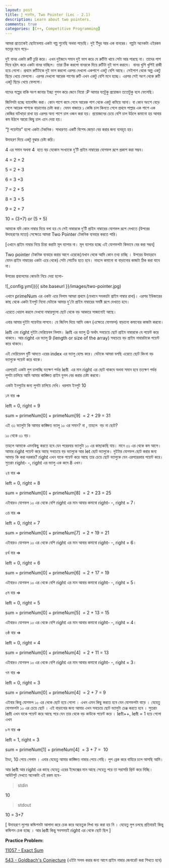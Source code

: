 ```yaml
---
layout: post
title: টু পয়েন্টার, Two Pointer (Lec - 2.1)
description: Learn about two pointers.
comments: true
categories: [C++, Competitive Programming]
---
```

আমরা প্রত্যেকেই ছোটবেলায় একটা গল্প শুনেছি অথবা পড়েছি। দুই ইঁদুর আর এক বানরের। গল্পটা অনেকটা এইরকম যতদূর মনে পড়ে-

দুই বানর একটা রুটি চুরি করে। এখন দুইজনে সমান দুই ভাগ করে যে রুটিটা খাবে সেটা আর পারছে না। তাদের পাশ দিয়ে হঠাৎ করে একটা বানর যাচ্ছিল। তারা ঠিক করলো বানরকে দিয়ে রুটিটা দুই ভাগ করাবে।  বানর খুশি খুশিই রাজী হয়ে গেলো। প্রথমে রুটিটাকে দুই ভাগ করলো এরপর দেখলো একপাশে একটু বেশি আছে। সেইপাশ থেকে অল্প একটু ছিড়ে খেয়ে ফেললো। এরপর দেখলো আরেক পাশের রুটি এখন একটু বেশি মনে হচ্ছে। এরপর সেই অংশ থেকে রুটি একটু ছিড়ে খেয়ে ফেললো।

যাদের গল্পের বাকি অংশ জানার ইচ্ছা গুগল করে জেনে নিয়ো :P আমার যতটুকু প্রয়োজন ততোটুকু বলে ফেলেছি।

জিনিসটা হচ্ছে ব্যালেন্সিং করা। কোন পাশে কমে গেলে আরেক পাশ থেকে একটু কমিয়ে আনা। বা কোন অংশে বেড়ে গেলে আরেক পাশকে বাড়ানোর চেষ্টা করা। যেমন বাজারে ১ কেজি চাল কিনতে গেলে প্রথমে পাল্লার এক পাশে এক কেজির বাটখাড়া রাখা হয় এরপর অন্য পাশে চাল ওজন করা হয়। প্রয়োজনের চেয়ে বেশি চাল উঠলে কমানো হয় আবার কম উঠলে আরো কিছু চাল এনে দেয়া হয়।

“টু পয়েন্টার” হলো একটা টেকনিক। সাধারণত একটি বিশেষ জোড়া বের করার জন্য ব্যবহৃত হয়।

উদাহরণ দিয়ে একটু বুঝার চেষ্টা করি।

4 এর সমান অথবা 4  হতে বড় যেকোন সংখ্যাকে দু’টি প্রাইম নাম্বারের যোগফল রূপে প্রকাশ করা সম্ভব।

4 = 2 + 2

5 = 2 + 3

6 = 3 +3

7 = 2 + 5

8 = 3 + 5

9 = 2 + 7

10 = (3+7) or (5 + 5)

আমাকে যদি কোন নাম্বার দিয়ে বলা হয় যে সেই নাম্বারকে দু’টি প্রাইম নাম্বারের যোগফল রূপে দেখাতে (উপরের উদাহরণের মতো) সেক্ষেত্রে আমরা Two Pointer টেকনিক ব্যবহার করতে পারি।

[এখানে প্রাইম নাম্বার নিয়ে চিন্তা করাটা মূল ব্যাপার না। মূল ব্যাপার হচ্ছে এই যোগফলটা কিভাবে বের করা সম্ভব]

Two pointer টেকনিক ব্যবহার করার আগে এরেকে(যেখান থেকে আমি কোন তথ্য চাচ্ছি । উপরের উদাহরনে যেমন প্রাইম নাম্বারের একটা এরে থেকে) সেটা সোর্টেড হতে হবে। নাহলে কমানো বা বাড়ানোর কাজটা ঠিক করা যাবে না।

উপরের প্রবলেমের কোডটা নিচে দেয়া হলো-

![_config.yml]({{ site.baseurl }}/images/two-pointer.jpg)

এখানে primeNum এর একটা এরে নিলাম আমরা প্রথমে (যেখানে সবকয়টা প্রাইম নাম্বার রাখা)। এরপর ইউজারের কাছ থেকে একটা ইনপুট নিবো যেটাকে আমার দু’টো প্রাইম নাম্বারের সমষ্টি রূপে দেখাতে হবে।

এরেতে খেয়াল করলে দেখবো নাম্বারগুলো ছোট থেকে বড় আকারে সাজানোই আছে।

এবার আমার দুইটা পয়েন্টার লাগবে। যে জিনিস দিয়ে আমি ওজন (এক্ষেত্রে যোগফল) বাড়ানো কমানোর কাজটা করবো।

left এবং right দুইটা ভেরিয়েবল নিলাম। left এর ভ্যালু 0 অর্থাৎ সবচেয়ে ছোট প্রাইম নাম্বারকে যে পয়েন্ট করে থাকবে। আর right এর ভ্যালু 9 (length or size of the array) সবচেয়ে বড় প্রাইম নাম্বারটাকে পয়েন্ট করে থাকবে।

এই ভেরিয়েবল দুটি আদতে এরের index এর ভ্যালু হোল্ড করে। যেটাকে আমরা বলছি এরেতে ছোট কিংবা বড় ভ্যালুকে পয়েন্ট করে থাকে।

এরপরেই একটা লুপ চালাচ্ছি যতক্ষণ পর্যন্ত left  এর মান right এর ছোট থাকবে অথবা সমান হবে ততক্ষণ পর্যন্ত লুপটা চালিয়ে আমি আমার কাঙ্ক্ষিত প্রাইম যুগল বের করার চেষ্টা করবো।

একটা ইনপুটের জন্য লুপটা চালিয়ে দেখি। ধরলাম ইনপুট 10

১ম বার =>

left = 0, right = 9

sum = primeNum[0] + primeNum[9]  = 2 + 29 = 31

এই ৩১ ভ্যালুটা কি আমার কাঙ্ক্ষিত ভ্যালু ১০ এর সমান? না , তাহলে  বড় না ছোট?

১০ থেকে ৩১ বড়।

তাহলে আমাকে এমনকিছু করতে হবে যেন পরেরবার ভ্যালুটা ১০ এর কাছাকাছি যায়। মানে ৩১ এর থেকে কম আসে। আমার right পয়েন্ট করে আছে সবচেয়ে বড় ভ্যালুকে আর let ছোট ভ্যালুকে। দুইটার যোগফল ছোট করার জন্য আমাড় কি করা দরকার? right এখন যাকে পয়েন্ট করে আছে তার চেয়ে ছোট ভ্যালুকে যেন এরপরেরবার পয়েন্ট করে। সুতরাং right- -, right এর ভ্যালু এক কমে 8 এখন।

২য় বার =>

left = 0, right = 8

sum = primeNum[0] + primeNum[8]  = 2 + 23 = 25

এইবারও যোগফল ১০ এর থেকে বেশি right এর মান আবার কমাবো right- -, right = 7।

৩য় বার =>

left = 0, right = 7

sum = primeNum[0] + primeNum[7]  = 2 + 19 = 21

এইবারও যোগফল ১০ এর থেকে বেশি right এর মান আবার কমাবো right- -, right = 6।

৪র্থ বার =>

left = 0, right = 6

sum = primeNum[0] + primeNum[6]  = 2 + 17 = 19

এইবারও যোগফল ১০ এর থেকে বেশি right এর মান আবার কমাবো right- -, right = 5।

৫ম বার =>

left = 0, right = 5

sum = primeNum[0] + primeNum[5]  = 2 + 13 = 15

এইবারও যোগফল ১০ এর থেকে বেশি right এর মান আবার কমাবো right- -, right = 4।

৬ষ্ঠ বার =>

left = 0, right = 4

sum = primeNum[0] + primeNum[4]  = 2 + 11 = 13

এইবারও যোগফল ১০ এর থেকে বেশি right এর মান আবার কমাবো right- -, right = 3।

৭ম বার =>

left = 0, right = 3

sum = primeNum[0] + primeNum[4]  = 2 + 7 = 9

এইবার কিন্তু যোগফল ১০ এর থেকে ছোট হয়ে গেলো । এখন এমন কিছু করতে হবে যেন যোগফলটা বাড়ে । যেহেতু যোগফলটা ১০ এর চেয়ে ছোট । এই বাড়ানোর জন্য আমার এখন সবচেয়ে ছোট ভ্যালুটা চেঞ্জ করতে হবে । সুতরাং left এখন যাকে পয়েন্ট করে আছে পরে যেন তার থেকে বড় কাউকে পয়েন্ট করে । left++, left = 1 হয়ে গেলো এখন

৮ম বার =>

left = 1, right = 3

sum = primeNum[1] + primeNum[4]  = 3 + 7 =  10

টাডা, 10 পেয়ে গেলাম । এবার যেহেতু আমার কাঙ্ক্ষিত নাম্বার পেয়ে গেছি। লুপ ব্রেক করে বাহিরে চলে আসছি আমি।

আর left আর right এর কাছে যেহেতু এরের ইন্ডেক্সের মান আছে সেহেতু পরে তা সরাসরি প্রিন্ট করে দিচ্ছি। আউটপুট দেখতে অনেকটা এই রকম হবে-

> stdin
 
10

> stdout

10 = 3+7

[ উদাহরণে লুপের কন্ডিশনটা আলাদা করে চেক করে অহেতুক লিখা বড় করা হয় নি । যেহেতু লুপ চলছে প্রতিবারই কিন্তু কন্ডিশন চেক হচ্ছে । আর left কিন্তু সবসময়ই right এর থেকে ছোট ছিল ]

**Practice Problem:**

[11057 - Exact Sum](https://uva.onlinejudge.org/index.php?option=com_onlinejudge&Itemid=8&category=24&page=show_problem&problem=1998)

[543 - Goldbach's Conjecture](https://uva.onlinejudge.org/index.php?option=com_onlinejudge&Itemid=8&category=24&page=show_problem&problem=484) (এইটা সলভ করার জন্য আগে প্রাইম নাম্বার জেনারেট করা শিখতে হবে)
